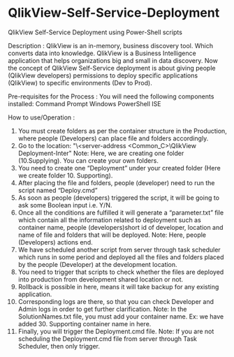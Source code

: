 # QlikView-Self-Service-Deployment
QlikView Self-Service Deployment using Power-Shell scripts

Description : QlikView is an in-memory, business discovery tool. Which converts data into knowledge. QlikView is a Business Intelligence                  application that helps organizations big and small in data discovery. Now the concept of QlikView Self-Service deployment is                about giving people (QlikView developers) permissions to deploy specific applications (QlikView) to specific environments                  (Dev to Prod).

Pre-requisites for the Process :
  You will need the following components installed:
	  Command Prompt 
	  Windows PowerShell ISE

How to use/Operation : 
  1. 	You must create folders as per the container structure in the Production, where people (Developers) can place file and folders              accordingly.
  2. Go to the location: "\\<server-address \<Common_C>\QlikView Deployment-Inter"
        Note: Here, we are creating one folder (10.Supplying). You can create your own folders.
  3. You need to create one “Deployment” under your created folder (Here we create folder 10. Supporting).
  4. After placing the file and folders, people (developer) need to run the script named “Deploy.cmd” 
  5. As soon as people (developers) triggered the script, it will be going to ask some Boolean input i.e. Y/N. 
  6. Once all the conditions are fulfilled it will generate a “parameter.txt” file which contain all the information related to deployment      such as container name, people (developers)short id of developer, location and name of file and folders that will be deployed.
        Note: Here, people (Developers) actions end. 
  7. We have scheduled another script from server through task scheduler which runs in some period and deployed all the files and folders        placed by the people (Developer) at the development location. 
  8. You need to trigger that scripts to check whether the files are deployed into production from development shared location or not.
  9.	Rollback is possible in here, means it will take backup for any existing application.
  10.	Corresponding logs are there, so that you can check Developer and Admin logs in order to get further clarification.
        Note: In the SolutionNames.txt file, you must add your container name. Ex: we have added 30. Supporting container name in here.
  11.	Finally, you will trigger the Deployment.cmd file.
        Note: If you are not scheduling the Deployment.cmd file from server through Task Scheduler, then only trigger.
